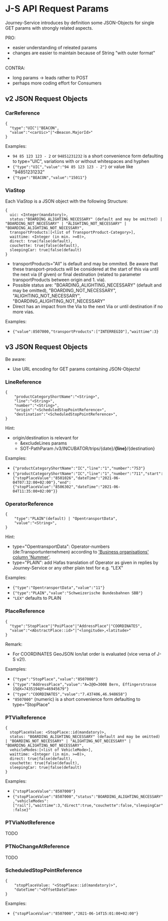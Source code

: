 # J-S API Request Params
Journey-Service introduces by definition some JSON-Objects for single GET params with strongly related aspects.

PRO:
* easier understanding of releated params
* changes are easier to maintain because of String "with outer format"
* 
CONTRA:
* long params -> leads rather to POST 
* perhaps more coding effort for Consumers

## v2 JSON Request Objects
### CarReference
    {
      "type":"UIC"|"BEACON",
      "value":"<carUic>"|"<Beacon.MajorId>"
    }
    
  
Examples:
* `94 85 123 123 - 2` or `94851231232` is a short convenience form defaulting to type="UIC", variations with or without whitespaces and hyphen
* `{"type":"UIC","value":"94 85 123 123 - 2"}` or value like "94851231232"
* `{"type":"BEACON","value":"15011"}`

### ViaStop
Each ViaStop is a JSON object with the following Structure:  

    {
      uic: <Integer(mandatory)>,
      status:"BOARDING_ALIGHTING_NECESSARY" (default and may be omitted) | "BOARDING_NOT_NECESSARY" | "ALIGHTING_NOT_NECESSARY" | "BOARDING_ALIGHTING_NOT_NECESSARY",
      transportProducts:[<list of TransportProduct-Category>],
      waittime: <Integer (in min. >=0)>,
      direct: true|false(default),
      couchette: true|false(default),
      sleepingCar: true|false(default)
    }


* transportProducts="All" is default and may be ommited. Be aware that these transport-products will be considered at the start of this via until the next via (if given) or final destination (related to parameter transportProducts between origin and 1. via).
* Possible status are: "BOARDING_ALIGHTING_NECESSARY" (default and may be omitted), "BOARDING_NOT_NECESSARY", "ALIGHTING_NOT_NECESSARY", "BOARDING_ALIGHTING_NOT_NECESSARY"
* Direct has an impact from the Via to the next Via or until destination if no more vias.

Examples:
* `{"value":8507000,"transportProducts":["INTERREGIO"],"waittime":3}`
    
## v3 JSON Request Objects

Be aware:
* Use URL encoding for GET params containing JSON-Objects!

### LineReference
    {
        "productCategoryShortName":"<String>",
        "line":"<String>",
        "number":"<String>",
        "origin":"<ScheduledStopPointReference>",
        "destination":"<ScheduledStopPointReference>",
    }

Hint:
* origin/destination is relevant for
    * &excludeLines params
    * SOT-PathParam /v3/INCUBATOR/trips/{date}/**{line}**/{destination}

Examples:
* `{"productCategoryShortName":"IC","line":"1","number":"753"}`
* `{"productCategoryShortName":"IC","line":"1","number":"711","start":{"stopPlaceValue":"8501026","dateTime":"2021-06-04T07:32:00+02:00"},"end":{"stopPlaceValue":"8506302","dateTime":"2021-06-04T11:35:00+02:00"}}`

### OperatorReference
    {
        "type":"PLAIN"(default) | "OpentransportData",
        "value":"<String>",
    }

Hint:
* type="OpentransportData": Operator-numbers (de:Transportunternehmen) according to ['Business organisations' column 'Nummer'](https://opentransportdata.swiss/en/dataset/goch).
* type="PLAIN": add Hafas translation of Operator as given in replies by Journey-Service or any other plain text for e.g. "LEX"

Examples:
* `{"type":"OpentransportData","value":"11"}`
* `{"type":"PLAIN","value":"Schweizerische Bundesbahnen SBB"}`
* `"LEX"` defaults to PLAIN

### PlaceReference
    {
      "type":"StopPlace"|"PoiPlace"|"AddressPlace"|"COORDINATES",
      "value":"<AbstractPlace::id>"|"<longitude>,<latitude>"
    }
    
Remark:
* For COORDINATES GeoJSON lon/lat order is evaluated (vice versa of J-S v2!).
  
Examples:
* `{"type":"StopPlace","value":"8507000"}`
* `{"type":"AddressPlace","value":"A=2@O=3008 Bern, Effingerstrasse 15@X=7435194@Y=46945679"}`
* `{"type":"COORDINATES","value":"7.437406,46.948658"}`
* `"8507000"` (numeric) is a short convenience form defaulting to type="StopPlace"

### PTViaReference
    {
      stopPlaceValue: <StopPlace::id(mandatory)>,
      status: "BOARDING_ALIGHTING_NECESSARY" (default and may be omitted) | "BOARDING_NOT_NECESSARY" | "ALIGHTING_NOT_NECESSARY" | "BOARDING_ALIGHTING_NOT_NECESSARY",
      vehicleModes:[<list of VehicleMode>],
      waittime: <Integer (in min. >=0)>,
      direct: true|false(default),
      couchette: true|false(default),
      sleepingCar: true|false(default)
    }

Examples:
* `{"stopPlaceValue":"8507000"}`
* `{"stopPlaceValue":"8507000","status":"BOARDING_ALIGHTING_NECESSARY","vehicleModes":["rail"],"waittime":3,"direct":true,"couchette":false,"sleepingCar":false}"`

### PTViaNotReference
TODO

### PTNoChangeAtReference
TODO

### ScheduledStopPointReference
    {
        "stopPlaceValue: "<StopPlace::id(mandatory)>",
        "dateTime":"<OffsetDateTime>
    }
    
Examples:
* `{"stopPlaceValue":"8507000","2021-06-14T15:01:00+02:00"}`
